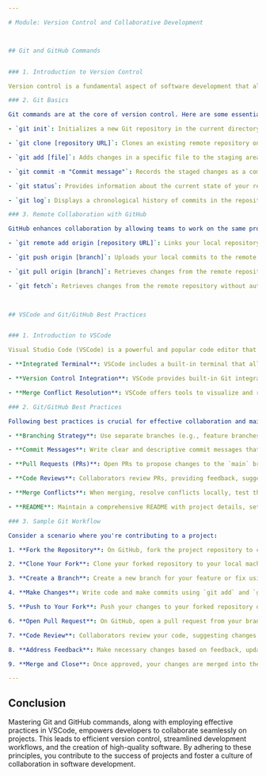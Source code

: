```yaml
---

# Module: Version Control and Collaborative Development



## Git and GitHub Commands


### 1. Introduction to Version Control

Version control is a fundamental aspect of software development that allows teams to manage changes to their codebase over time. It provides a structured way to track modifications, collaborate effectively, and revert to previous versions if needed. Git is a distributed version control system that is widely used, and GitHub is a platform that hosts Git repositories, facilitating collaboration among developers.

### 2. Git Basics

Git commands are at the core of version control. Here are some essential commands:

- `git init`: Initializes a new Git repository in the current directory, creating the necessary files and folders to start version control.

- `git clone [repository URL]`: Clones an existing remote repository onto your local machine, creating a local copy that you can work with.

- `git add [file]`: Adds changes in a specific file to the staging area, preparing them for the next commit.

- `git commit -m "Commit message"`: Records the staged changes as a commit along with a descriptive message explaining the purpose of the commit.

- `git status`: Provides information about the current state of your repository, including which files are modified and which are staged.

- `git log`: Displays a chronological history of commits in the repository, showing the commit ID, author, date, and commit message.

### 3. Remote Collaboration with GitHub

GitHub enhances collaboration by allowing teams to work on the same project from different locations. Here are key commands for remote collaboration:

- `git remote add origin [repository URL]`: Links your local repository to a remote repository on GitHub, allowing you to push and pull changes.

- `git push origin [branch]`: Uploads your local commits to the remote repository, making your changes accessible to others.

- `git pull origin [branch]`: Retrieves changes from the remote repository and merges them into your local repository.

- `git fetch`: Retrieves changes from the remote repository without automatically merging them, allowing you to review changes before merging.
  


## VSCode and Git/GitHub Best Practices


### 1. Introduction to VSCode

Visual Studio Code (VSCode) is a powerful and popular code editor that offers seamless integration with Git and GitHub, making collaborative development smoother.

- **Integrated Terminal**: VSCode includes a built-in terminal that allows you to execute Git commands directly from the editor.

- **Version Control Integration**: VSCode provides built-in Git integration, showing changes in the code through color-coded indicators.

- **Merge Conflict Resolution**: VSCode offers tools to visualize and resolve merge conflicts, simplifying the process of integrating code changes from multiple sources.

### 2. Git/GitHub Best Practices

Following best practices is crucial for effective collaboration and maintaining a high-quality codebase:

- **Branching Strategy**: Use separate branches (e.g., feature branches) for new features or bug fixes. The `main` branch should remain stable.

- **Commit Messages**: Write clear and descriptive commit messages that explain what the changes achieve.

- **Pull Requests (PRs)**: Open PRs to propose changes to the `main` branch. PRs facilitate code review and discussion.

- **Code Reviews**: Collaborators review PRs, providing feedback, suggestions, and catching potential issues before merging.

- **Merge Conflicts**: When merging, resolve conflicts locally, test thoroughly, and then push the resolved changes.

- **README**: Maintain a comprehensive README with project details, setup instructions, and guidelines for contributors. It helps new developers understand the project quickly.

### 3. Sample Git Workflow

Consider a scenario where you're contributing to a project:

1. **Fork the Repository**: On GitHub, fork the project repository to create your own copy.

2. **Clone Your Fork**: Clone your forked repository to your local machine using `git clone`.

3. **Create a Branch**: Create a new branch for your feature or fix using `git checkout -b [branch name]`.

4. **Make Changes**: Write code and make commits using `git add` and `git commit`.

5. **Push to Your Fork**: Push your changes to your forked repository on GitHub with `git push`.

6. **Open Pull Request**: On GitHub, open a pull request from your branch to the original repository's `main` branch.

7. **Code Review**: Collaborators review your code, suggesting changes and discussing improvements.

8. **Address Feedback**: Make necessary changes based on feedback, updating the pull request.

9. **Merge and Close**: Once approved, your changes are merged into the original repository's `main` branch.

---
```


## Conclusion

Mastering Git and GitHub commands, along with employing effective practices in VSCode, empowers developers to collaborate seamlessly on projects. This leads to efficient version control, streamlined development workflows, and the creation of high-quality software. By adhering to these principles, you contribute to the success of projects and foster a culture of collaboration in software development.
